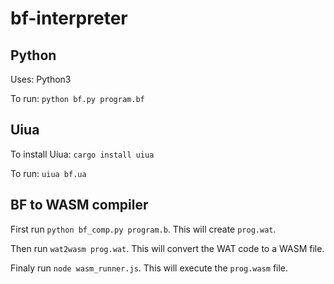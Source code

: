 # bf-interpreter

## Python

Uses: Python3

To run: `python bf.py program.bf`

## Uiua

To install Uiua: `cargo install uiua`

To run: `uiua bf.ua`

## BF to WASM compiler

First run `python bf_comp.py program.b`. This will create `prog.wat`.

Then run `wat2wasm prog.wat`. This will convert the WAT code to a WASM file.

Finaly run `node wasm_runner.js`. This will execute the `prog.wasm` file.

